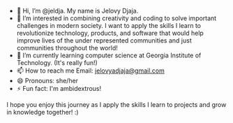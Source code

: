 - 👋 Hi, I’m @jeldja. My name is Jelovy Djaja.
- 👀 I’m interested in combining creativity and coding to solve important challenges in modern society.
I want to apply the skills I learn to revolutionize technology, products, and software that would help improve
lives of the under represented communities and just communities throughout the world!
- 🌱 I’m currently learning computer science at Georgia Institute of Technology. (It's really fun!)
- 📫 How to reach me
  Email: jelovyadjaja@gmail.com
- 😄 Pronouns: she/her
- ⚡ Fun fact: I'm ambidextrous! 

I hope you enjoy this journey as I apply the skills I learn to projects and grow in knowledge together! :)
<!---
jeldja/jeldja is a ✨ special ✨ repository because its `README.md` (this file) appears on your GitHub profile.
You can click the Preview link to take a look at your changes.
--->
